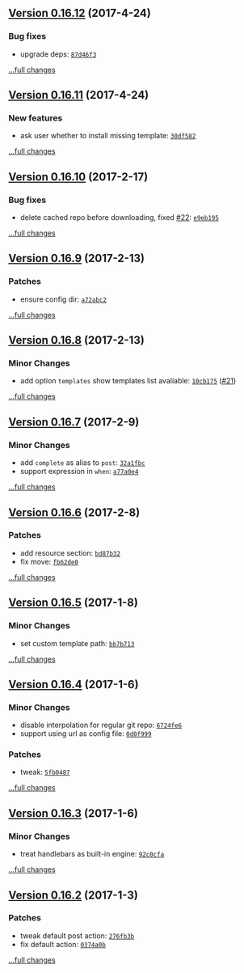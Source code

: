 ## [Version 0.16.12](https://github.com/egoist/sao/releases/tag/v0.16.12) (2017-4-24)

### Bug fixes

- upgrade deps: [`87d46f3`](https://github.com/egoist/sao/commit/87d46f3)

[...full changes](https://github.com/egoist/sao/compare/v0.16.11...v0.16.12)

## [Version 0.16.11](https://github.com/egoist/sao/releases/tag/v0.16.11) (2017-4-24)

### New features

- ask user whether to install missing template: [`30df582`](https://github.com/egoist/sao/commit/30df582)

[...full changes](https://github.com/egoist/sao/compare/v0.16.10...v0.16.11)

## [Version 0.16.10](https://github.com/egoist/sao/releases/tag/v0.16.10) (2017-2-17)

### Bug fixes

- delete cached repo before downloading, fixed [#22](https://github.com/egoist/sao/issues/22): [`e9eb195`](https://github.com/egoist/sao/commit/e9eb195)

[...full changes](https://github.com/egoist/sao/compare/v0.16.9...v0.16.10)

## [Version 0.16.9](https://github.com/egoist/sao/releases/tag/v0.16.9) (2017-2-13)

### Patches

- ensure config dir: [`a72abc2`](https://github.com/egoist/sao/commit/a72abc2)

[...full changes](https://github.com/egoist/sao/compare/v0.16.8...v0.16.9)

## [Version 0.16.8](https://github.com/egoist/sao/releases/tag/v0.16.8) (2017-2-13)

### Minor Changes

- add option `templates` show templates list avaliable: [`10cb175`](https://github.com/egoist/sao/commit/10cb175) ([#21](https://github.com/egoist/sao/issues/21))

[...full changes](https://github.com/egoist/sao/compare/v0.16.7...v0.16.8)

## [Version 0.16.7](https://github.com/egoist/sao/releases/tag/v0.16.7) (2017-2-9)

### Minor Changes

- add `complete` as alias to `post`: [`32a1fbc`](https://github.com/egoist/sao/commit/32a1fbc)
- support expression in `when`: [`a77a0e4`](https://github.com/egoist/sao/commit/a77a0e4)

[...full changes](https://github.com/egoist/sao/compare/v0.16.6...v0.16.7)

## [Version 0.16.6](https://github.com/egoist/sao/releases/tag/v0.16.6) (2017-2-8)

### Patches

- add resource section: [`bd87b32`](https://github.com/egoist/sao/commit/bd87b32)
- fix move: [`fb62de0`](https://github.com/egoist/sao/commit/fb62de0)

[...full changes](https://github.com/egoist/sao/compare/v0.16.5...v0.16.6)

## [Version 0.16.5](https://github.com/egoist/sao/releases/tag/v0.16.5) (2017-1-8)

### Minor Changes

- set custom template path: [`bb7b713`](https://github.com/egoist/sao/commit/bb7b713)

[...full changes](https://github.com/egoist/sao/compare/v0.16.4...v0.16.5)

## [Version 0.16.4](https://github.com/egoist/sao/releases/tag/v0.16.4) (2017-1-6)

### Minor Changes

- disable interpolation for regular git repo: [`6724fe6`](https://github.com/egoist/sao/commit/6724fe6)
- support using url as config file: [`0d0f999`](https://github.com/egoist/sao/commit/0d0f999)

### Patches

- tweak: [`5fb0487`](https://github.com/egoist/sao/commit/5fb0487)

[...full changes](https://github.com/egoist/sao/compare/v0.16.3...v0.16.4)

## [Version 0.16.3](https://github.com/egoist/sao/releases/tag/v0.16.3) (2017-1-6)

### Minor Changes

- treat handlebars as built-in engine: [`92c0cfa`](https://github.com/egoist/sao/commit/92c0cfa)

[...full changes](https://github.com/egoist/sao/compare/v0.16.2...v0.16.3)

## [Version 0.16.2](https://github.com/egoist/sao/releases/tag/v0.16.2) (2017-1-3)

### Patches

- tweak default post action: [`276fb3b`](https://github.com/egoist/sao/commit/276fb3b)
- fix default action: [`0374a0b`](https://github.com/egoist/sao/commit/0374a0b)

[...full changes](https://github.com/egoist/sao/compare/v0.16.1...v0.16.2)

